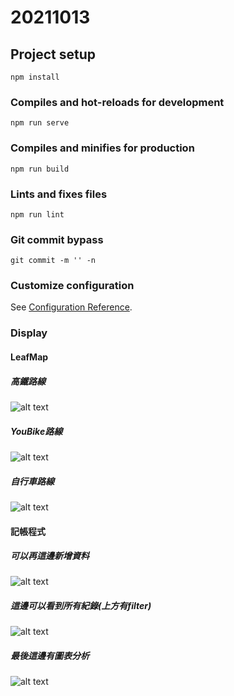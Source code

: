 # 20211013

## Project setup
```
npm install
```

### Compiles and hot-reloads for development
```
npm run serve
```

### Compiles and minifies for production
```
npm run build
```

### Lints and fixes files
```
npm run lint
```

### Git commit bypass
```
git commit -m '' -n
```

### Customize configuration
See [Configuration Reference](https://cli.vuejs.org/config/).

### Display
#### LeafMap
##### 高鐵路線
![alt text](https://upload.cc/i1/2021/12/29/rxapic.png)
##### YouBike路線
![alt text](https://upload.cc/i1/2021/12/29/9028Jq.png)
##### 自行車路線
![alt text](https://upload.cc/i1/2021/12/29/gWxd7E.png)
#### 記帳程式
##### 可以再這邊新增資料
![alt text](https://upload.cc/i1/2021/12/29/px9VrI.png)
##### 這邊可以看到所有紀錄(上方有filter)
![alt text](https://upload.cc/i1/2021/12/29/pgoWXB.png)
##### 最後這邊有圖表分析
![alt text](https://upload.cc/i1/2021/12/29/qjyfc0.png)
